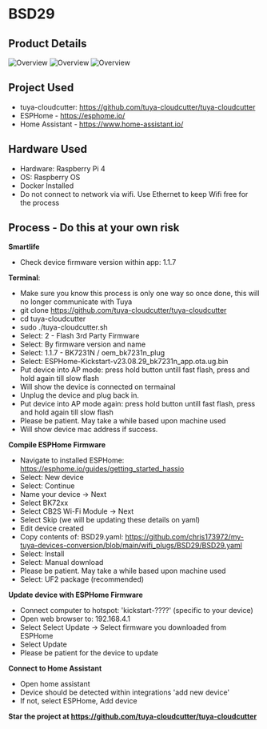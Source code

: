﻿# BSD29
## Product Details
![Overview](https://github.com/chris173972/my-tuya-devices-conversion/blob/main/wifi_plugs/BSD29/BSD29_Overall.jpg?raw=true)
![Overview](https://github.com/chris173972/my-tuya-devices-conversion/blob/main/wifi_plugs/BSD29/BSD29_Inside.jpg?raw=true)
![Overview](https://github.com/chris173972/my-tuya-devices-conversion/blob/main/wifi_plugs/BSD29/BSD29_Details.jpg?raw=true)

## Project Used 
- tuya-cloudcutter: https://github.com/tuya-cloudcutter/tuya-cloudcutter
- ESPHome - https://esphome.io/
- Home Assistant -  https://www.home-assistant.io/

## Hardware Used
- Hardware: Raspberry Pi 4
- OS: Raspberry OS
- Docker Installed
- Do not connect to network via wifi. Use Ethernet to keep Wifi free for the process

## Process - Do this at your own risk
**Smartlife**
- Check device firmware version within app: 1.1.7

**Terminal**:
- Make sure you know this process is only one way so once done, this will no longer communicate with Tuya
- git clone https://github.com/tuya-cloudcutter/tuya-cloudcutter
- cd tuya-cloudcutter
- sudo ./tuya-cloudcutter.sh
- Select: 2 - Flash 3rd Party Firmware
- Select: By firmware version and name
- Select: 1.1.7 - BK7231N / oem_bk7231n_plug
- Select: ESPHome-Kickstart-v23.08.29_bk7231n_app.ota.ug.bin
- Put device into AP mode: press hold button untill fast flash, press and hold again till slow flash
- Will show the device is connected on termainal
- Unplug the device and plug back in.
- Put device into AP mode again: press hold button untill fast flash, press and hold again till slow flash
- Please be patient. May take a while based upon machine used
- Will show device mac address if success.

**Compile ESPHome Firmware**
- Navigate to installed ESPHome: https://esphome.io/guides/getting_started_hassio
- Select: New device
- Select: Continue
- Name your device -> Next
- Select BK72xx
- Select CB2S Wi-Fi Module -> Next
- Select Skip (we will be updating these details on yaml)
- Edit device created
- Copy contents of: BSD29.yaml: https://github.com/chris173972/my-tuya-devices-conversion/blob/main/wifi_plugs/BSD29/BSD29.yaml 
- Select: Install
- Select: Manual download
- Please be patient. May take a while based upon machine used
- Select: UF2 package (recommended)

**Update device with ESPHome Firmware**
- Connect computer to hotspot: 'kickstart-????' (specific to your device)
- Open web browser to: 192.168.4.1
- Select Select Update -> Select firmware you downloaded from ESPHome
- Select Update
- Please be patient for the device to update

**Connect to Home Assistant**
- Open home assistant
- Device should be detected within integrations 'add new device'
- If not, select ESPHome, Add device

**Star the project at https://github.com/tuya-cloudcutter/tuya-cloudcutter**